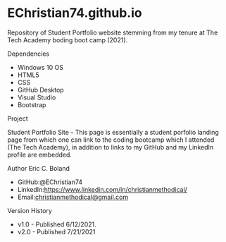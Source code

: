 # EChristian74.github.io

Repository of Student Portfolio website stemming from my tenure at The Tech Academy boding boot camp (2021).

Dependencies

* Windows 10 OS
* HTML5
* CSS
* GitHub Desktop
* Visual Studio
* Bootstrap


Project

Student Portfolio Site - This page is essentially a student porfolio landing page from which one can link to the coding bootcamp which I attended (The Tech Academy), in addition to links to my GitHub and my LinkedIn profile are embedded.


Author Eric C. Boland

* GitHub:@EChristian74
* LinkedIn:https://www.linkedin.com/in/christianmethodical/
* Email:christianmethodical@gmail.com


Version History

* v1.0 - Published 6/12/2021.
* v2.0 - Published 7/21/2021

